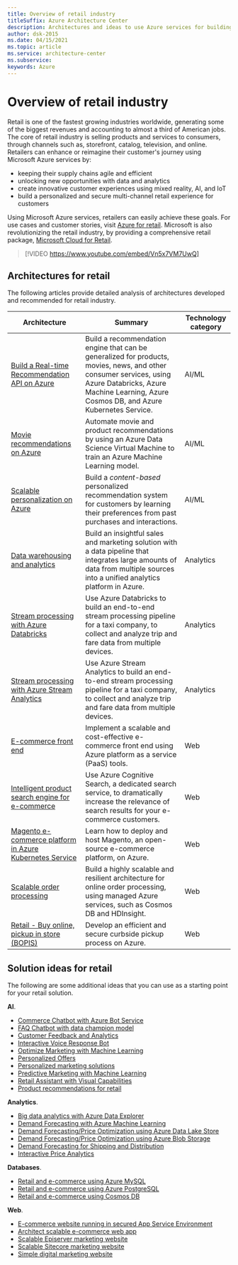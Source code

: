 ```yaml
---
title: Overview of retail industry
titleSuffix: Azure Architecture Center
description: Architectures and ideas to use Azure services for building efficient, scalable, and reliable retail solutions.
author: dsk-2015
ms.date: 04/15/2021
ms.topic: article
ms.service: architecture-center
ms.subservice: 
keywords: Azure
---
```


# Overview of retail industry

Retail is one of the fastest growing industries worldwide, generating some of the biggest revenues and accounting to almost a third of American jobs. The core of retail industry is selling products and services to consumers, through channels such as, storefront, catalog, television, and online. Retailers can enhance or reimagine their customer's journey using Microsoft Azure services by:

- keeping their supply chains agile and efficient
- unlocking new opportunities with data and analytics
- create innovative customer experiences using mixed reality, AI, and IoT
- build a personalized and secure multi-channel retail experience for customers

Using Microsoft Azure services, retailers can easily achieve these goals. For use cases and customer stories, visit [Azure for retail](https://azure.microsoft.com/industries/retailers/). Microsoft is also revolutionizing the retail industry, by providing a comprehensive retail package, [Microsoft Cloud for Retail](https://www.microsoft.com/en-us/industry/retail/microsoft-cloud-for-retail).

> [!VIDEO https://www.youtube.com/embed/Vn5x7VM7UwQ]

## Architectures for retail

The following articles provide detailed analysis of architectures developed and recommended for retail industry.

| Architecture | Summary | Technology category |
| ------- | ------- | ------- |
| [Build a Real-time Recommendation API on Azure](../reference-architectures/ai/real-time-recommendation.yml) | Build a recommendation engine that can be generalized for products, movies, news, and other consumer services, using Azure Databricks, Azure Machine Learning, Azure Cosmos DB, and Azure Kubernetes Service. | AI/ML |
| [Movie recommendations on Azure](../example-scenario/ai/movie-recommendations.yml) | Automate movie and product recommendations by using an Azure Data Science Virtual Machine to train an Azure Machine Learning model. | AI/ML |
| [Scalable personalization on Azure](../example-scenario/ai/scalable-personalization.yml) | Build a *content-based* personalized recommendation system for customers by learning their preferences from past purchases and interactions. | AI/ML |
| [Data warehousing and analytics](../example-scenario/data/data-warehouse.yml) | Build an insightful sales and marketing solution with a data pipeline that integrates large amounts of data from multiple sources into a unified analytics platform in Azure. | Analytics |
| [Stream processing with Azure Databricks](../reference-architectures/data/stream-processing-databricks.yml) | Use Azure Databricks to build an end-to-end stream processing pipeline for a taxi company, to collect and analyze trip and fare data from multiple devices. | Analytics |
| [Stream processing with Azure Stream Analytics](../reference-architectures/data/stream-processing-stream-analytics.yml) | Use Azure Stream Analytics to build an end-to-end stream processing pipeline for a taxi company, to collect and analyze trip and fare data from multiple devices. | Analytics |
| [E-commerce front end](../example-scenario/apps/ecommerce-scenario.yml) | Implement a scalable and cost-effective e-commerce front end using Azure platform as a service (PaaS) tools. | Web |
| [Intelligent product search engine for e-commerce](../example-scenario/apps/ecommerce-search.yml) | Use Azure Cognitive Search, a dedicated search service, to dramatically increase the relevance of search results for your e-commerce customers. | Web |
| [Magento e-commerce platform in Azure Kubernetes Service](../example-scenario/magento/magento-azure.yml) | Learn how to deploy and host Magento, an open-source e-commerce platform, on Azure. | Web |
| [Scalable order processing](../example-scenario/data/ecommerce-order-processing.yml) | Build a highly scalable and resilient architecture for online order processing, using managed Azure services, such as Cosmos DB and HDInsight. | Web |
| [Retail - Buy online, pickup in store (BOPIS)](../example-scenario/iot/vertical-buy-online-pickup-in-store.yml) | Develop an efficient and secure curbside pickup process on Azure. | Web |

## Solution ideas for retail

The following are some additional ideas that you can use as a starting point for your retail solution.

**AI**.

- [Commerce Chatbot with Azure Bot Service](../solution-ideas/articles/commerce-chatbot.yml)
- [FAQ Chatbot with data champion model](../solution-ideas/articles/faq-chatbot-with-data-champion-model.yml)
- [Customer Feedback and Analytics](../solution-ideas/articles/customer-feedback-and-analytics.yml)
- [Interactive Voice Response Bot](../solution-ideas/articles/interactive-voice-response-bot.yml)
- [Optimize Marketing with Machine Learning](../solution-ideas/articles/optimize-marketing-with-machine-learning.yml)
- [Personalized Offers](../solution-ideas/articles/personalized-offers.yml)
- [Personalized marketing solutions](../solution-ideas/articles/personalized-marketing.yml)
- [Predictive Marketing with Machine Learning](../solution-ideas/articles/predictive-marketing-campaigns-with-machine-learning-and-spark.yml)
- [Retail Assistant with Visual Capabilities](../solution-ideas/articles/retail-assistant-or-vacation-planner-with-visual-capabilities.yml)
- [Product recommendations for retail](../solution-ideas/articles/product-recommendations.yml)

**Analytics**.

- [Big data analytics with Azure Data Explorer](../solution-ideas/articles/big-data-azure-data-explorer.yml)
- [Demand Forecasting with Azure Machine Learning](../solution-ideas/articles/demand-forecasting.yml)
- [Demand Forecasting/Price Optimization using Azure Data Lake Store](../solution-ideas/articles/demand-forecasting-price-optimization-marketing.yml)
- [Demand Forecasting/Price Optimization using Azure Blob Storage](../solution-ideas/articles/demand-forecasting-and-price-optimization.yml)
- [Demand Forecasting for Shipping and Distribution](../solution-ideas/articles/demand-forecasting-for-shipping-and-distribution.yml)
- [Interactive Price Analytics](../solution-ideas/articles/interactive-price-analytics.yml)

**Databases**.

- [Retail and e-commerce using Azure MySQL](../solution-ideas/articles/retail-and-ecommerce-using-azure-database-for-mysql.yml)
- [Retail and e-commerce using Azure PostgreSQL](../solution-ideas/articles/retail-and-ecommerce-using-azure-database-for-postgresql.yml)
- [Retail and e-commerce using Cosmos DB](../solution-ideas/articles/retail-and-e-commerce-using-cosmos-db.yml)

**Web**.

- [E-commerce website running in secured App Service Environment](../solution-ideas/articles/ecommerce-website-running-in-secured-ase.yml)
- [Architect scalable e-commerce web app](../solution-ideas/articles/scalable-ecommerce-web-app.yml)
- [Scalable Episerver marketing website](../solution-ideas/articles/digital-marketing-episerver.yml)
- [Scalable Sitecore marketing website](../solution-ideas/articles/digital-marketing-sitecore.yml)
- [Simple digital marketing website](../solution-ideas/articles/digital-marketing-smb.yml)
